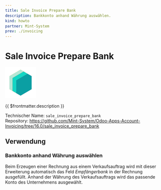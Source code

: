 ```yaml
---
title: Sale Invoice Prepare Bank
description: Bankkonto anhand Währung auswählen.
kind: howto
partner: Mint-System
prev: ./invoicing
---
```


# Sale Invoice Prepare Bank

![icon_oms_box](attachments/icons_odoo_mint_system.png)

{{ $frontmatter.description }}

Technischer Name: `sale_invoice_prepare_bank`\
Repository: <https://github.com/Mint-System/Odoo-Apps-Account-Invoicing/tree/16.0/sale_invoice_prepare_bank>

## Verwendung

### Bankkonto anhand Währung auswählen

Beim Erzeugen einer Rechnung aus einem Verkaufsauftrag wird mit dieser Erweiterung automatisch das Feld _Empfängerbank_ in der Rechnung ausgefüllt. Anhand der Währung des Verkaufsauftrags wird das passende Konto des Unternehmens ausgewählt.
